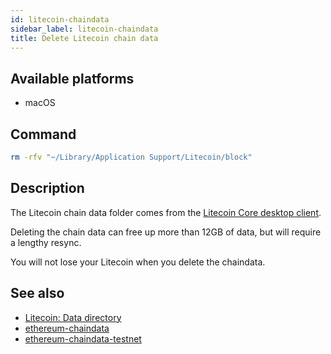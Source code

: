 ```yaml
---
id: litecoin-chaindata
sidebar_label: litecoin-chaindata
title: Delete Litecoin chain data
---
```


## Available platforms

- macOS

## Command

```sh
rm -rfv "~/Library/Application Support/Litecoin/block"
```

## Description

The Litecoin chain data folder comes from the [Litecoin Core desktop client](https://litecoin.org/).

Deleting the chain data can free up more than 12GB of data, but will require a lengthy resync.

You will not lose your Litecoin when you delete the chaindata.

## See also

- [Litecoin: Data directory](https://litecoin.info/index.php/Data_directory)
- [ethereum-chaindata](ethereum-chaindata)
- [ethereum-chaindata-testnet](ethereum-chaindata-testnet)
